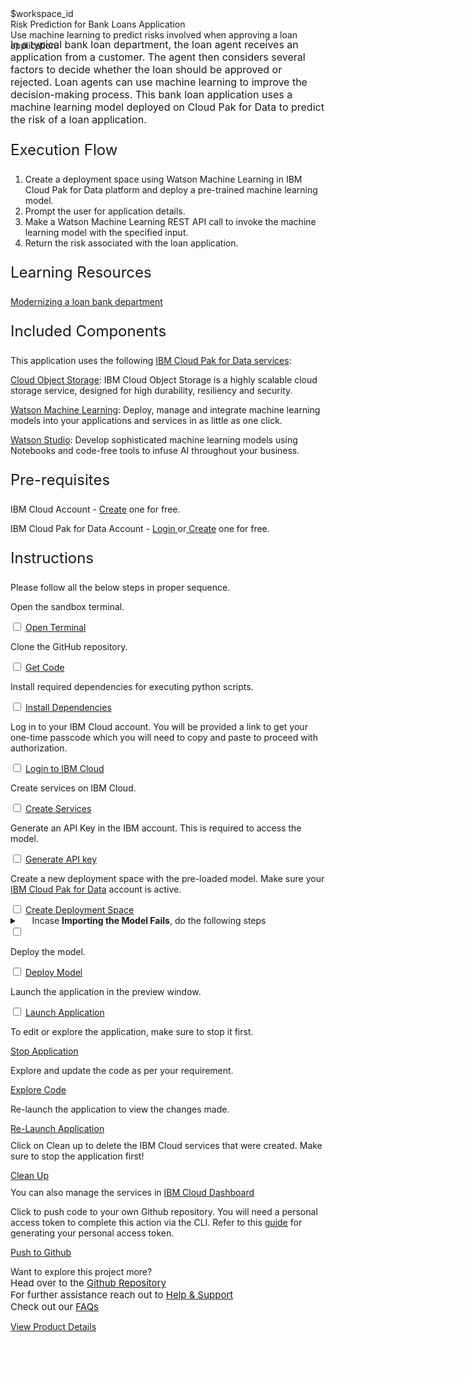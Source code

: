 <html>

<head>
  <meta name="viewport" content="width=device-width, initial-scale=1">
  <link rel="stylesheet" href="style.css">
  <style>
    .header {
      background-image: url('https://s3.us.cloud-object-storage.appdomain.cloud/developer/default/patterns/create-a-web-based-intelligent-bank-loan-application-for-a-loan-agent/header.jpg');
    }
  </style>
</head>

<body>
  <div style="margin-top:2rem"></div>
  <div class="hidden-state">$workspace_id</div>
  <div class="header">
    <div class="left-content">
      <div class="apptitle">
        Risk Prediction for Bank Loans Application
      </div>
      <div class="subheading">
        Use machine learning to predict risks involved when approving a loan application.
      </div>
    </div>
  </div>
  <div class="section" style="font-size:16px; margin-top:-1.25rem">
    In a typical bank loan department, the loan agent receives an application from a customer. The agent then considers
    several factors to decide whether the loan should be approved or rejected. Loan agents can use machine learning to
    improve the decision-making process. This bank loan application uses a machine learning model deployed on Cloud Pak
    for Data to predict the risk of a loan application.
  </div>
  <div class="section">
    <p style="font-size:24px">Execution Flow </p>
    <div>
      <ol>
        <li>Create a deployment space using Watson Machine Learning in IBM Cloud Pak for Data platform and deploy a
          pre-trained machine learning model.</li>
        <li>Prompt the user for application details.</li>
        <li>Make a Watson Machine Learning REST API call to invoke the machine learning model with the specified input.
        </li>
        <li>Return the risk associated with the loan application.</li>
      </ol>
    </div>
  </div>
  <div class="section">
    <p style="font-size:24px">Learning Resources</p>
    <div>
      <a href="https://developer.ibm.com/articles/modernizing-your-bank-loan-department/">Modernizing a loan bank
        department</a></br>
    </div>
  </div>
  <div class="section">
    <p style="font-size:24px">Included Components</p>
    <div>
      <p>This application uses the following <a href="https://www.ibm.com/products/cloud-pak-for-data">IBM Cloud Pak for
          Data services</a>:</p>
      <p><a href="https://cloud.ibm.com/objectstorage">Cloud Object Storage</a>: IBM Cloud Object Storage is a highly
        scalable cloud storage service, designed for high durability, resiliency and security.</p>
      <p><a href="https://cloud.ibm.com/catalog/services/machine-learning">Watson Machine Learning</a>: Deploy, manage
        and integrate machine learning models into your applications and services in as little as one click.</p>
      <p><a href="https://cloud.ibm.com/catalog/services/watson-studio">Watson Studio</a>: Develop sophisticated machine
        learning models using Notebooks and code-free tools to infuse AI throughout your business.</p>
    </div>
  </div>
  <div class="section">
    <p style="font-size:24px">Pre-requisites</p>
    <div>
      <p>IBM Cloud Account - <a
          href="https://cloud.ibm.com/registration/trial?cm_sp=ibmdev--developer-sandbox--cloudreg"> Create</a> one for
        free.</p>
      <p>IBM Cloud Pak for Data Account - <a
          href="https://dataplatform.cloud.ibm.com/home2?context=cpdaas?cm_sp=ibmdev--developer-sandbox--cloudreg">Login
        </a> or<a
          href="https://dataplatform.cloud.ibm.com/registration/stepone?context=cpdaas&apps=all?cm_sp=ibmdev--developer-sandbox--cloudreg">
          Create</a> one for free.</p>
    </div>
  </div>
  <div class="section">
    <p style="font-size:24px">Instructions</p>
    <p>Please follow all the below steps in proper sequence.</p>
  </div>
  <div class="timeline-container">
    <div class="timeline step open-terminal">
      <div class="content">
        <p>Open the sandbox terminal.</p>
      </div>
      <input type="checkbox">
      <a id="step" class="button is-dark is-medium" title="Open Terminal"
        href="didact://?commandId=terminal-for-sandbox-container:new">Open Terminal</a>
      <span class="dot"></span>
    </div>
    <div class="timeline step git-clone">
      <div class="content">
        <p>Clone the GitHub repository.</p>
      </div>
      <input type="checkbox">
      <a id="step" class="button is-dark is-medium" title="Clone the Repo"
        href="didact://?commandId=extension.sendToTerminal&text=BankLoanApp%7Cget-code%7Csandbox%20terminal|git%20clone%20-b%20bank-loan%20https://github.com/nupurnegi/Developer-Playground.git ${CHE_PROJECTS_ROOT}/bank-loan/ && cd ${CHE_PROJECTS_ROOT}/bank-loan/bankloan">Get
        Code</a>
      <span class="dot"></span>
    </div>
    <div class="timeline step install-dependencies">
      <div class="content">
        <p>Install required dependencies for executing python scripts.</p>
      </div>
      <input type="checkbox">
      <a id="step" class="button is-dark is-medium" title="Install Dependencies"
        href="didact://?commandId=extension.sendToTerminal&text=BankLoanApp%7Cinstall-dependencies%7Csandbox%20terminal|cd%20${CHE_PROJECTS_ROOT}/bank-loan/bankloan;pip3.8%20install%20-r%20requirements.txt">Install
        Dependencies</a>
      <span class="dot"></span>
    </div>
    <div class="timeline step login-ibmcloud">
      <div class="content">
        <p>Log in to your IBM Cloud account. You will be provided a link to get your one-time passcode which you will
          need to copy and paste to proceed with authorization.</p>
      </div>
      <input type="checkbox">
      <a id="step" class="button is-dark is-medium" title="Login to IBM Cloud"
        href="didact://?commandId=extension.sendToTerminal&text=BankLoanApp%7Cibm-login%7Csandbox%20terminal|cd%20${CHE_PROJECTS_ROOT}/bank-loan/bankloan/script%20%26%26%20chmod%20%2Bx%20.%2Flogin.sh%20%26%26%20.%2Flogin.sh">Login
        to IBM Cloud</a>
      <span class="dot"></span>
    </div>
    <div class="timeline step create-services-ibmcloud">
      <div class="content">
        <p>Create services on IBM Cloud.</p>
      </div>
      <input type="checkbox">
      <a id="step" class="button is-dark is-medium" title="Create Services"
        href="didact://?commandId=extension.sendToTerminal&text=BankLoanApp%7Ccreate-ibm-services%7Csandbox%20terminal|cd%20${CHE_PROJECTS_ROOT}/bank-loan/bankloan/script%20%26%26%20chmod%20%2Bx%20.%2Fcreate-ibm-cloud-services.sh%20%26%26%20.%2Fcreate-ibm-cloud-services.sh">Create
        Services</a>
      <span class="dot"></span>
    </div>
    <div class="timeline step generate-apikey">
      <div class="content">
        <p>Generate an API Key in the IBM account. This is required to access the model.</p>
      </div>
      <input type="checkbox">
      <a id="step" class="button is-dark is-medium" title="Generate API key"
        href="didact://?commandId=extension.sendToTerminal&text=BankLoanApp%7Cgenerate-api-token%7Csandbox%20terminal|cd%20${CHE_PROJECTS_ROOT}/bank-loan/bankloan;ibmcloud%20iam%20api-key-create%20ApiKey-bankLoan%20-d%20'this is API key for bankLoan'%20--file%20${CHE_PROJECTS_ROOT}/bank-loan/bankloan/key_file">Generate
        API key</a>
      <span class="dot"></span>
    </div>
    <div class="timeline step create-deployment-space">
      <div class="content">
        <p>Create a new deployment space with the pre-loaded model. Make sure your <a
            href="https://dataplatform.cloud.ibm.com?cm_sp=ibmdev--developer-sandbox--cloudreg">IBM Cloud Pak for
            Data</a> account is active.</p>
      </div>
      <input type="checkbox">
      <a id="step" class="button is-dark is-medium"
        href="didact://?commandId=extension.sendToTerminal&text=BankLoanApp%7Ccreate-deployment-space%7Csandbox%20terminal|cd%20${CHE_PROJECTS_ROOT}/bank-loan/bankloan/deployment-files%20%26%26%20python3.8%20create_space.py">Create
        Deployment Space</a>
      <span class="dot"></span>
    </div>
    <div class="timeline dropdown-ctas error-ctas step">
      <div class="content">
        <details>
          <summary>&nbsp;&nbsp;&nbsp;&nbsp;&nbsp;Incase <b>Importing the Model Fails</b>, do the following steps</summary></br></br>
          <div class="timeline step" style="opacity:1">
            <div class="content">
              <p>Step 1 : Download the project zip file.</p>
            </div>
            <input type="checkbox">
            <a id="step" class="button is-dark is-medium"
              href="#https://github.com/IBM/Developer-Playground/raw/bank-loan/bankloan/data/bankLoan.zip">Download</a>
            <span class="dot"></span>
          </div>
          <div class="timeline step">
            <div class="content">
              <p>Step 2 : Login to your <a
                  href="https://dataplatform.cloud.ibm.com?cm_sp=ibmdev--developer-sandbox--cloudreg">IBM CloudPak for
                  Data</a> account with the <b>Region</b> given in your sandbox terminal. Click on <b>Create a
                  Project</b>.</p>
              <img
                src="https://raw.githubusercontent.com/IBM/Developer-Playground/master/didact/images/bank-loan-didact1.png"
                width="750" height="750">
            </div>
            <input type="checkbox">
            <a id="step" class="button is-dark is-medium">Mark as Complete</a>
            <span class="dot"></span>
          </div>
          <div class="timeline step">
            <div class="content">
              <p>Step 3 : Click on <b>Create a project from sample or file.</b></p>
              <img
                src="https://raw.githubusercontent.com/IBM/Developer-Playground/master/didact/images/bank-loan-didact2.png"
                width="750" height="750">
            </div>
            <input type="checkbox">
            <a id="step" class="button is-dark is-medium">Mark as Complete</a>
            <span class="dot"></span>
          </div>
          <div class="timeline step">
            <div class="content">
              <p>Step 4: Upload the zip file that was just downloaded in Step 1 > Enter a project <b>Name</b> > click
                <b>Create</b>.
              </p>
              <img
                src="https://raw.githubusercontent.com/IBM/Developer-Playground/master/didact/images/bank-loan-didact3.png"
                width="750" height="750">
            </div>
            <input type="checkbox">
            <a id="step" class="button is-dark is-medium">Mark as Complete</a>
            <span class="dot"></span>
          </div>
          <div class="timeline step">
            <div class="content">
              <p>Step 5 : After the project is created, click on <b>View new project</b>.</p>
              <img
                src="https://raw.githubusercontent.com/IBM/Developer-Playground/master/didact/images/bank-loan-didact4.png"
                width="750" height="750">
            </div>
            <input type="checkbox">
            <a id="step" class="button is-dark is-medium">Mark as Complete</a>
            <span class="dot"></span>
          </div>
          <div class="timeline step">
            <div class="content">
              <p>Step 6 : Click on the <b>Assets</b> tab.</p>
              <img
                src="https://raw.githubusercontent.com/IBM/Developer-Playground/master/didact/images/bank-loan-didact5.png"
                width="750" height="750">
            </div>
            <input type="checkbox">
            <a id="step" class="button is-dark is-medium">Mark as Complete</a>
            <span class="dot"></span>
          </div>
          <div class="timeline step">
            <div class="content">
              <p>Step 7 : Click on the <b>(⋮)</b> icon right hand side of the <b>Model</b> and Click on <b>Promote</b>.
              </p>
              <img
                src="https://raw.githubusercontent.com/IBM/Developer-Playground/master/didact/images/bank-loan-didact6.png"
                width="750" height="750">
            </div>
            <input type="checkbox">
            <a id="step" class="button is-dark is-medium">Mark as Complete</a>
            <span class="dot"></span>
          </div>
          <div class="timeline step">
            <div class="content">
              <p>Step 8 : On the <b>Target Space</b> drop-down menu, select the deployment space you created (To get the
                deployment space name check your sandbox terminal), Once done click <b>Promote</b>.</p>
              <img
                src="https://raw.githubusercontent.com/IBM/Developer-Playground/master/didact/images/bank-loan-didact7.png"
                width="750" height="750">
            </div>
            <input type="checkbox">
            <a id="step" class="button is-dark is-medium">Mark as Complete</a>
            <span class="dot"></span>
          </div>
        </details>
      </div>
      <input type="checkbox">
      <span class="dot"></span>
    </div>
    <div class="timeline step deploy-model">
      <div class="content">
        <p>Deploy the model.</p>
      </div>
      <input type="checkbox">
      <a id="step" class="button is-dark is-medium" title="Deploy Model"
        href="didact://?commandId=extension.sendToTerminal&text=BankLoanApp%7Cdeploy-model%7Csandbox%20terminal|cd%20${CHE_PROJECTS_ROOT}/bank-loan/bankloan/deployment-files%20%26%26%20python3.8%20DeploySavedModel.py">Deploy
        Model</a>
      <span class="dot"></span>
    </div>
    <div class="timeline step launch-application">
      <div class="content">
        <p>Launch the application in the preview window.</p>
      </div>
      <input type="checkbox">
      <a id="step" class="button is-dark is-medium" title="Launch Application"
        href="didact://?commandId=extension.sendToTerminal&text=BankLoanApp%7Cstart-app%7Csandbox%20terminal|cd%20${CHE_PROJECTS_ROOT}/bank-loan/bankloan;python3.8%20app.py">Launch
        Application</a>
      <span class="dot"></span>
    </div>
  </div>
  <div class="footer">
    <div class="footer-cta">
      <div class="footer-step stop-application" style="background:transparent">
        <p>To edit or explore the application, make sure to stop it first.</p>
        <a class="button is-dark is-medium" title="Stop Application"
          href="didact://?commandId=vscode.didact.sendNamedTerminalCtrlC&text=sandbox%20terminal">Stop Application</a>
      </div>
      <div class="footer-step explore-application" style="background:transparent">
        <p>Explore and update the code as per your requirement.</p>
        <a class="button is-dark is-medium" title="Explore Code"
          href="didact://?commandId=extension.openFile&text=BankLoanApp%7Copen-file%7C${CHE_PROJECTS_ROOT}/bank-loan/bankloan/templates/input.html">Explore
          Code</a>
      </div>
      <div class="footer-step re-launch-application" style="background:transparent">
        <p>Re-launch the application to view the changes made.</p>
        <a class="button is-dark is-medium" title="Re-Launch Application"
          href="didact://?commandId=extension.sendToTerminal&text=BankLoanApp%7Crestart-app%7Csandbox%20terminal|cd%20${CHE_PROJECTS_ROOT}/bank-loan/bankloan/;python3.8%20app.py">Re-Launch
          Application</a>
      </div>
      <div class="footer-step clean-up-services" style="background:transparent">
        <p style="margin-top:0.625rem;">Click on Clean up to delete the IBM Cloud services that were created. Make sure to
          stop the application first!
        </p>
        <a class="button is-dark is-medium" title="Delete services from IBM Cloud"
          href="didact://?commandId=extension.sendToTerminal&text=BankLoanApp%7Cclean-up%7Csandbox%20terminal|cd%20${CHE_PROJECTS_ROOT}/bank-loan/bankloan/script;chmod%20%2Bx%20.%2Fdeleteservice.sh%20%26%26%20.%2Fdeleteservice.sh">Clean
          Up</a>
          <p style="margin-top:0.625rem;">You can also manage the services in
          <a href="https://cloud.ibm.com/resources">IBM Cloud Dashboard</a>
        </p>
      </div>
      <div class="footer-step git-push" style="background:transparent">
        <p style="margin-top:0.625rem;">Click to push code to your own Github repository. You will need a personal access
          token to complete this action via the CLI. Refer to this <a
            href="https://docs.github.com/en/authentication/keeping-your-account-and-data-secure/creating-a-personal-access-token">guide</a>
          for generating your personal access token.</p>
        <a class="button is-dark is-medium" title="Delete services from IBM Cloud"
          href="didact://?commandId=vscode.didact.sendNamedTerminalAString&text=sandbox%20terminal$$sh%20/github.sh ">Push
          to Github</a>
      </div>
    </div>
    <div class="image-div">
      <p class="image-content">Want to explore this project more?
        <span style="font-size:15px;margin-top:0px;display:block;">Head over to the
          <a href="https://github.com/IBM/Developer-Playground/tree/bank-loan" target="_blank">Github Repository</a>
        </span>
        <span style="font-size:15px;margin-top:0px;display:block;">For further assistance reach out to <a
            href="https://github.com/IBM/Technology-Sandbox-Support/issues/new/choose" target="_blank"> Help &
            Support</a></span>
        <span style="font-size:15px;margin-top:0px;display:block;">Check out our <a
            href="https://ibm.github.io/Technology-Sandbox-Support/" target="_blank">FAQs</a></span>
      </p>
      <a class="image-link"
        href="https://developer.ibm.com/patterns/create-a-web-based-intelligent-bank-loan-application-for-a-loan-agent/"
        target="_blank">
        <div class="image-btn">
          <p class="image-link">View Product Details
          <p style="padding-top: 14px"></p>
          <span>
            <svg style="position: absolute; right: 10px;" fill="#ffffff" focusable="false"
              preserveAspectRatio="xMidYMid meet" xmlns="http://www.w3.org/2000/  svg" width="25" height="25"
              viewBox="0 0 32 32" aria-hidden="true">
              <path d="M18 6L16.6 7.4 24.1 15 3 15 3 17 24.1 17 16.6 24.6 18 26 28 16z"></path>
              <title>Arrow right</title>
            </svg>
          </span>
      </a>
    </div>
  </div>
  </div>
</body>
<script src="progressive.js"></script>

</html>